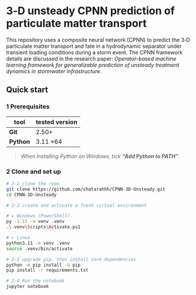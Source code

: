 # 3‑D unsteady CPNN prediction of particulate matter transport  

This repository uses a composite neural network (CPNN) to predict the 3‑D particulate matter transport and fate in a hydrodynamic separator under transient loading conditions during a storm event. The CPNN framework details are discussed in the research paper: 
*Operator-based machine learning framework for generalizable prediction of unsteady treatment dynamics in stormwater infrastructure*.

## Quick start

### 1  Prerequisites
| tool | tested version |
|------|---------------|
| **Git** | 2.50+ |
| **Python** | 3.11&nbsp;×64 |
> *When installing Python on Windows, tick **“Add Python to PATH”**.*

### 2  Clone and set up
```bash
# 2-1 clone the repo
git clone https://github.com/shatarahhh/CPNN-3D-Unsteady.git
cd CPNN-3D-Unsteady

# 2-2 create and activate a fresh virtual environment

# ▸ Windows (PowerShell)
py -3.11 -m venv .venv
.\.venv\Scripts\Activate.ps1

# ▸ Linux
python3.11 -m venv .venv
source .venv/bin/activate

# 2-3 upgrade pip, then install core dependencies
python -m pip install -U pip
pip install -r requirements.txt

# 2-4 Run the notebook
jupyter notebook
```
